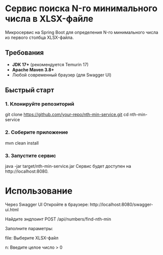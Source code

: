 # Сервис поиска N-го минимального числа в XLSX-файле

Микросервис на Spring Boot для определения N-го минимального числа из первого столбца XLSX-файла.

## Требования
- **JDK 17+** (рекомендуется Temurin 17)
- **Apache Maven 3.8+**
- Любой современный браузер (для Swagger UI)

##  Быстрый старт

### 1. Клонируйте репозиторий

git clone https://github.com/your-repo/nth-min-service.git
cd nth-min-service
### 2. Соберите приложение
mvn clean install
### 3. Запустите сервис

java -jar target/nth-min-service.jar
Сервис будет доступен на http://localhost:8080.

# Использование
Через Swagger UI
Откройте в браузере: http://localhost:8080/swagger-ui.html

Найдите эндпоинт POST /api/numbers/find-nth-min

Заполните параметры:

file: Выберите XLSX-файл

n: Введите целое число > 0